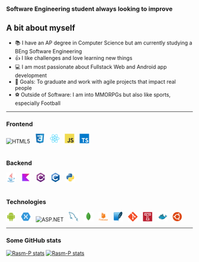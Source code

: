### Software Engineering student always looking to improve ###

## A bit about myself ##
- 📚 I have an AP degree in Computer Science but am currently studying a BEng Software Engineering
- 👍 I like challenges and love learning new things
- 💻 I am most passionate about Fullstack Web and Android app development
- 🥅 Goals: To graduate and work with agile projects that impact real people
- ⚽ Outside of Software: I am into MMORPGs but also like sports, especially Football

<hr>

### Frontend
<div align="left">
  <img alt="HTML5" width="26px" src="https://cdn.jsdelivr.net/gh/devicons/devicon/icons/html5/html5-original.svg" style="padding-right:10px;"/>
  <img alt="CSS" width="26px" src="https://github.com/devicons/devicon/blob/v2.15.1/icons/css3/css3-original.svg" style="padding-right:10px;"/>
  <img alt="React" width="26px" src="https://github.com/devicons/devicon/blob/v2.15.1/icons/react/react-original.svg" style="padding-right:10px;"/>
  <img alt="JS" width="26px" src="https://github.com/devicons/devicon/blob/v2.15.1/icons/javascript/javascript-original.svg" style="padding-right:10px;"/>
  <img alt="TS" width="26px" src="https://github.com/devicons/devicon/blob/v2.15.1/icons/typescript/typescript-original.svg" style="padding-right:10px;"/>
</div>

<br>

### Backend
<div align="left">
  <img alt="Java" width="26px" src="https://github.com/devicons/devicon/blob/v2.15.1/icons/java/java-original.svg" style="padding-right:10px;"/>
  <img alt="Kotlin" width="26px" src="https://github.com/devicons/devicon/blob/v2.15.1/icons/kotlin/kotlin-original.svg" style="padding-right:10px;"/>
  <img alt="C#" width="26px" src="https://github.com/devicons/devicon/blob/v2.15.1/icons/csharp/csharp-original.svg" style="padding-right:10px;"/>
  <img alt="C" width="26px" src="https://github.com/devicons/devicon/blob/v2.15.1/icons/c/c-original.svg" style="padding-right:10px;"/>
  <img alt="Python" width="26px" src="https://github.com/devicons/devicon/blob/v2.15.1/icons/python/python-original.svg" style="padding-right:10px;"/>
</div>

<br>

### Technologies
<div align="left">
  <img alt="Android" width="26px" src="https://github.com/devicons/devicon/blob/v2.15.1/icons/android/android-original.svg" style="padding-right:10px;"/>
  <img alt="Xamarin" width="26px" src="https://github.com/devicons/devicon/blob/v2.15.1/icons/xamarin/xamarin-original.svg" style="padding-right:10px;"/>
  <img alt="ASP.NET" width="26px" src="https://github.com/Rubix982/ASP.NET-ReactJS-Template/blob/main/public/img/1.png" style="padding-right:10px;"/>
  <img alt="MySQL" width="26px" src="https://github.com/devicons/devicon/blob/v2.15.1/icons/mysql/mysql-original.svg" style="padding-right:10px;"/>
  <img alt="MongoDB" width="26px" src="https://github.com/devicons/devicon/blob/v2.15.1/icons/mongodb/mongodb-original.svg" style="padding-right:10px;"/>
  <img alt="Firebase" width="26px" src="https://github.com/devicons/devicon/blob/v2.15.1/icons/firebase/firebase-plain-wordmark.svg" style="padding-right:10px;"/>
  <img alt="SQLite" width="26px" src="https://github.com/devicons/devicon/blob/v2.15.1/icons/sqlite/sqlite-original.svg" style="padding-right:10px;"/>
  <img alt="Git" width="26px" src="https://github.com/devicons/devicon/blob/v2.15.1/icons/git/git-original.svg" style="padding-right:10px;"/>
  <img alt="Travis" width="26px" src="https://github.com/devicons/devicon/blob/v2.15.1/icons/travis/travis-plain.svg" style="padding-right:10px;"/>
  <img alt="Docker" width="26px" src="https://github.com/devicons/devicon/blob/v2.15.1/icons/docker/docker-original.svg" style="padding-right:10px;"/>
  <img alt="Ubuntu" width="26px" src="https://github.com/devicons/devicon/blob/v2.15.1/icons/ubuntu/ubuntu-plain.svg" style="padding-right:10px;"/>
</div>

<hr>

### Some GitHub stats
<div align="left">
  <a href="https://github.com/anuraghazra/github-readme-stats" target="_blank"><img src="https://github-readme-stats.vercel.app/api?username=Rasm-P&show_icons=true&include_all_commits=true&count_private=true&theme=darcula&layout=compact" alt="Rasm-P stats" width="480px"></a>
  <a href="https://github.com/anuraghazra/github-readme-stats" target="_blank"><img src="https://github-readme-streak-stats.herokuapp.com?user=Rasm-P&theme=darcula" alt="Rasm-P stats" width="480px"></a>
  <!--<a href="https://github.com/anuraghazra/github-readme-stats" target="_blank"><img src="https://github-readme-stats.vercel.app/api/top-langs/?username=Rasm-P&exclude_repo=Python,SP5-handin-folder,Security&layout=compact&theme=darcula&langs_count=6" alt="Rasm-P stats"></a>-->
</div>
